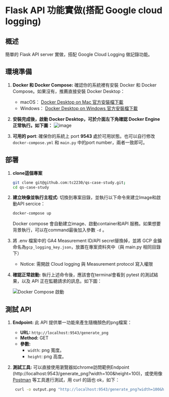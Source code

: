 
# Flask API 功能實做(搭配 Google cloud logging)

## 概述

簡單的 Flask API server 實做，搭配 Google Cloud Logging 做記錄功能。

## 環境準備

1. **Docker 和 Docker Compose:** 確認你的系統裡有安裝 Docker 和 Docker Compose。如果沒有，推薦直接安裝 Docker Desktop：
    - macOS： [Docker Desktop on Mac 官方安裝檔下載](https://docs.docker.com/desktop/install/mac-install/)
    - Windows： [Docker Desktop on Windows 官方安裝檔下載](https://docs.docker.com/desktop/install/windows-install/)

2. **安裝完成後，啟動 Docker Desktop，可於介面左下角確認 Docker Engine 正常執行。如下圖：**
![image](https://hackmd.io/_uploads/rJ1JF_joR.png)

3. **可用的 port**: 確保你的系統上 port **9543** 處於可用狀態。也可以自行修改 `docker-compose.yml` 和 `main.py` 中的port number，兩者一致即可。

## 部署

1. **clone這個專案**
   ```bash
   git clone git@github.com:tc2230/qs-case-study.git;
   cd qs-case-study
   ```

2. **建立映像並執行主程式:** 切換到專案目錄，並執行以下命令來建立Image和啟動API sercice：
   ```bash
   docker-compose up
   ```
    Docker compose 會自動建立image、啟動container和API 服務。如果想要背景執行，可以在command最後加入參數 `-d` 。

3. 將 .env 檔案中的 GA4 Measurement ID/API secret替換掉，並將 GCP 金鑰命名為`gcp_logging_key.json`，放置在專案資料夾中（與 main.py 相同目錄下）
    - Notice: 需開啟 Cloud logging 與 Measurement protocol 寫入權限

4. **確認正常啟動:** 執行上述命令後，應該會在terminal會看到 pytest 的測試結果，以及 API 正在監聽請求的訊息。如下圖：

   ![Docker Compose 啟動](https://hackmd.io/_uploads/rkPOiwjsR.png)

## 測試 API

1. **Endpoint:** 此 API 提供單一功能來產生隨機顏色的png檔案：
   - **URL:** `http://localhost:9543/generate_png`
   - **Method:** GET
   - **參數:**
     - `width`: png 寬度。
     - `height`: png 高度。

2. **測試工具:** 可以直接使用瀏覽器如chrome訪問範例Endpoint (http://localhost:9543/generate_png?width=100&height=100)，或使用像 [Postman](https://www.postman.com/downloads/) 等工具進行測試，用 curl 的話也 ok，如下：
      ```bash
       curl -o output.png "http://localhost:9543/generate_png?width=100&height=100"
      ```